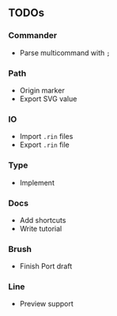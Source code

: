 ## TODOs

### Commander
- Parse multicommand with `;`

### Path
- Origin marker
- Export SVG value

### IO
- Import `.rin` files
- Export `.rin` file

### Type
- Implement

### Docs
- Add shortcuts
- Write tutorial

### Brush
- Finish Port draft

### Line
- Preview support